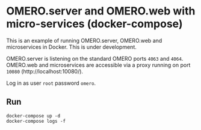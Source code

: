 # OMERO.server and OMERO.web with micro-services (docker-compose)

This is an example of running OMERO.server, OMERO.web and microservices in Docker.
This is under development.

OMERO.server is listening on the standard OMERO ports `4063` and `4064`.
OMERO.web and microservices are accessible via a proxy running on port `10080` (http://localhost:10080/).

Log in as user `root` password `omero`.


## Run

    docker-compose up -d
    docker-compose logs -f
